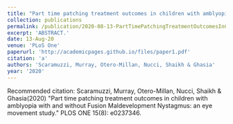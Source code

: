 ```yaml
---
title: "Part time patching treatment outcomes in children with amblyopia with and without Fusion Maldevelopment Nystagmus: an eye movement study."
collection: publications
permalink: /publication/2020-08-13-PartTimePatchingTreatmentOutcomesInChildrenWithAmblyopiaWithAnd
excerpt: 'ABSTRACT.'
date: 13-Aug-20
venue: 'PLoS One'
paperurl: 'http://academicpages.github.io/files/paper1.pdf'
citation: 'a'
authors: 'Scaramuzzi, Murray, Otero-Millan, Nucci, Shaikh & Ghasia'
year: '2020'
---
```


Recommended citation: Scaramuzzi, Murray, Otero-Millan, Nucci, Shaikh & Ghasia(2020) "Part time patching treatment outcomes in children with amblyopia with and without Fusion Maldevelopment Nystagmus: an eye movement study." PLOS ONE 15(8): e0237346.
